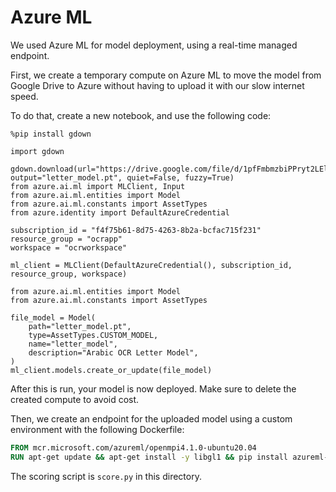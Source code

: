 # Azure ML

We used Azure ML for model deployment, using a real-time managed endpoint.

First, we create a temporary compute on Azure ML to move the model from Google Drive to Azure without having to upload it with our slow internet speed.

To do that, create a new notebook, and use the following code:

```
%pip install gdown

import gdown

gdown.download(url="https://drive.google.com/file/d/1pfFmbmzbiPPryt2LEltOvml7HH9SrMVQ/view", output="letter_model.pt", quiet=False, fuzzy=True)
from azure.ai.ml import MLClient, Input
from azure.ai.ml.entities import Model
from azure.ai.ml.constants import AssetTypes
from azure.identity import DefaultAzureCredential

subscription_id = "f4f75b61-8d75-4263-8b2a-bcfac715f231"
resource_group = "ocrapp"
workspace = "ocrworkspace"

ml_client = MLClient(DefaultAzureCredential(), subscription_id, resource_group, workspace)

from azure.ai.ml.entities import Model
from azure.ai.ml.constants import AssetTypes

file_model = Model(
    path="letter_model.pt",
    type=AssetTypes.CUSTOM_MODEL,
    name="letter_model",
    description="Arabic OCR Letter Model",
)
ml_client.models.create_or_update(file_model)
```

After this is run, your model is now deployed. Make sure to delete the created compute to avoid cost.

Then, we create an endpoint for the uploaded model using a custom environment with the following Dockerfile:

```Dockerfile
FROM mcr.microsoft.com/azureml/openmpi4.1.0-ubuntu20.04
RUN apt-get update && apt-get install -y libgl1 && pip install azureml-inference-server-http azureml-mlflow datasets more_itertools numpy deskew jdeskew ultralytics --no-cache-dir
```

The scoring script is `score.py` in this directory.